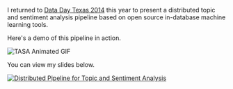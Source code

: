 I returned to [Data Day Texas 2014](https://datadaytexas.com/) this year to present a distributed topic and sentiment analysis pipeline based on open source in-database machine learning tools.

Here's a demo of this pipeline in action.

![TASA Animated GIF](https://github.com/pivotalsoftware/tasa/raw/gh-pages/images/tasacf_animated_highres.gif)

You can view my slides below.

[![Distributed Pipeline for Topic and Sentiment Analysis](https://raw.githubusercontent.com/vatsan/vatsan.github.io/master/assets/img/sample/topic_and_sentiment_pipeline_ddtx_2014.png)](https://www.slideshare.net/SrivatsanRamanujam/a-pipeline-for-distributed-topic-and-sentiment-analysis-of-tweets-on-pivotal-greenplum-database)
